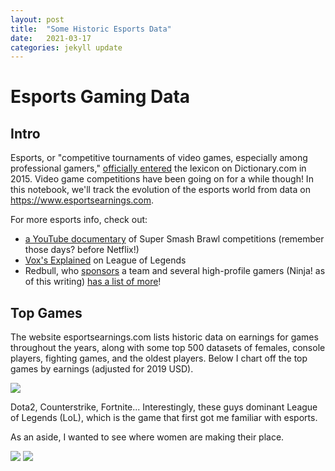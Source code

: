 ```yaml
---
layout: post
title:  "Some Historic Esports Data"
date:   2021-03-17
categories: jekyll update
---
```


<script src="https://cdnjs.cloudflare.com/ajax/libs/mathjax/2.7.0/MathJax.js?config=TeX-AMS-MML_HTMLorMML" type="text/javascript"></script>

# Esports Gaming Data

## Intro
Esports, or "competitive tournaments of video games, especially among professional gamers," [officially entered](https://www.pcgamer.com/esports-is-now-officially-in-the-dictionary/) the lexicon on Dictionary.com in 2015. Video game competitions have been going on for a while though! In this notebook, we'll track the evolution of the esports world from data on https://www.esportsearnings.com. 

For more esports info, check out:
* [a YouTube documentary](https://www.youtube.com/watch?v=6tgWH-qXpv8) of Super Smash Brawl competitions (remember those days? before Netflix!)
* [Vox's Explained](https://www.vox.com/2018/6/27/17505604/esports-netflix-explained-video-gaming-league-of-legends) on League of Legends
* Redbull, who [sponsors](https://www.redbull.com/us-en/athletes?filter.countryCode=US&filter.disciplineId=rrn:content:collections:91ecb926-8d6c-4aa6-8206-aa0a24ef7301,rrn:content:collections:12ae9f7e-9b8e-4439-aa8f-725db346dbfb) a team and several high-profile gamers (Ninja! as of this writing) [has a list of more](https://www.redbull.com/gb-en/best-esports-documentaries)!


## Top Games
The website esportsearnings.com lists historic data on earnings for games throughout the years, along with some top 500 datasets of females, console players, fighting games, and the oldest players. Below I chart off the top games by earnings (adjusted for 2019 USD). 

<img src="{{site.baseurl}}/assets/img/historic_esports.png">

Dota2, Counterstrike, Fortnite... Interestingly, these guys dominant League of Legends (LoL), which is the game that first got me familiar with esports. 


As an aside, I wanted to see where women are making their place. 



<img src="{{site.baseurl}}/assets/img/earnings_pie_female500.png">

<img src="{{site.baseurl}}/assets/img/games_pie_female500.png">
